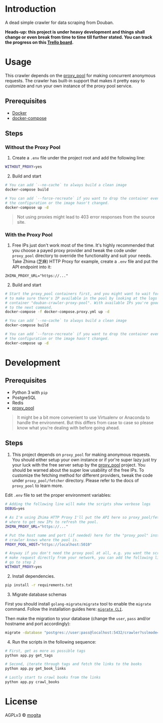 # Introduction

A dead simple crawler for data scraping from Douban.

**Heads-up: this project is under heavy development and things shall change or even break from time to time till further stated. You can track the progress on this [Trello board](https://trello.com/b/ff2YcyvR/douban-crawler).**

# Usage

This crawler depends on the [proxy_pool](https://github.com/jhao104/proxy_pool) for making concurrent anonymous requests. The crawler has built-in support that makes it pretty easy to customize and run your own instance of the proxy pool service.

## Prerequisites

- [Docker](https://docs.docker.com/engine/install/)
- [docker-compose](https://docs.docker.com/compose/install/)

## Steps

### Without the Proxy Pool

1. Create a `.env` file under the project root and add the following line:

```bash
WITHOUT_PROXY=yes
```

2. Build and start

```bash
# You can add `--no-cache` to always build a clean image
docker-compose build

# You can add `--force-recreate` if you want to drop the container even when 
# the configuration or the image hasn't changed.
docker-compose up -d
```

> Not using proxies might lead to 403 error responses from the source site.

### With the Proxy Pool

1. Free IPs just don't work most of the time. It's highly recommended that you choose a payed proxy provider and tweak the code under `proxy_pool` directory to override the functionality and suit your needs. Take Zhima (芝麻) HTTP Proxy for example, create a `.env` file and put the API endpoint into it:

```env
ZHIMA_PROXY_URL="https://..."
```

2. Build and start

```bash
# Start the proxy_pool containers first, and you might want to wait for a while
# to make sure there's IP available in the pool by looking at the logs of 
# container "douban-crawler-proxy-pool". With available IPs you're good to go 
# to the next command.
docker-compose -f docker-compose.proxy.yml up -d

# You can add `--no-cache` to always build a clean image
docker-compose build

# You can add `--force-recreate` if you want to drop the container even when 
# the configuration or the image hasn't changed.
docker-compose up -d
```

# Development

## Prerequisites

- Python 3 with `pip`
- PostgreSQL
- Redis
- [proxy_pool](https://github.com/jhao104/proxy_pool)

> It might be a bit more convenient to use Virtualenv or Anaconda to handle the environment. But this differs from case to case so please know what you're dealing with before going ahead.

## Steps

1. This project depends on `proxy_pool` for making anonymous requests. You should either setup your own instance or if yor're super lazy just try your luck with the free server setup by the [proxy_pool](https://github.com/jhao104/proxy_pool) project. You should be warned about the super low usability of the free IPs. To customize the fetching method for different providers, tweak the code under `proxy_pool/fetcher` directory. Please refer to the docs of `proxy_pool` to learn more.

Edit `.env` file to set the proper environment variables:

```bash
# Adding the following line will make the scripts show verbose logs
DEBUG=yes

# As I'm using Zhima HTTP Proxy I'll put the API here so proxy_pool/fetcher knows 
# where to get new IPs to refresh the pool. 
ZHIMA_PROXY_URL="https://..."

# Put the host name and port (if needed) here for the "proxy_pool" instance so this
# crawler knows where the pool is.
PROXY_POOL_HOST="https://localhost:5010"

# Anyway if you don't need the proxy pool at all, e.g. you want the script to 
# make request directly from your network, you can add the following line and
# go to step 2
WITHOUT_PROXY=yes
```

2. Install dependencies.

```bash
pip install -r requirements.txt
```

3. Migrate database schemas

First you should install `golang-migrate/migrate` tool to enable the `migrate` command. Follow the installation guides here: [`migrate CLI`](https://github.com/golang-migrate/migrate/tree/master/cmd/migrate).

Then make the migration to your database (change the `user`, `pass` and/or hostname and port accordingly):

```bash
migrate -database "postgres://user:pass@localhost:5432/crawler?sslmode=disable" -path migrations up
```

4. Run the scripts in the following sequence:

```bash
# First, get as more as possible tags
python app.py get_tags

# Second, iterate through tags and fetch the links to the books
python app.py get_book_links

# Lastly start to crawl books from the links
python app.py crawl_books
```

# License

AGPLv3 © [mogita](https://gitlab.com/mogita)
